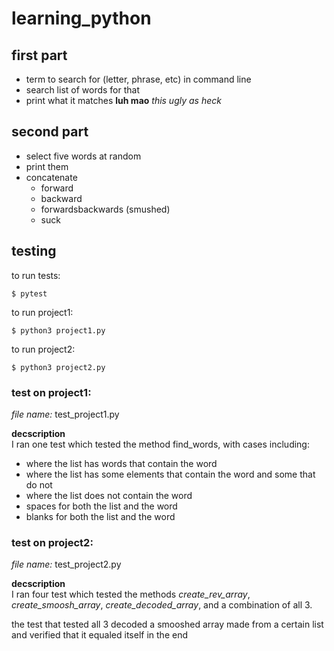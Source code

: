 # learning_python

## first part  

- term to search for (letter, phrase, etc) in command line
- search list of words for that
- print what it matches 
**luh mao** *this ugly as heck*

## second part  

- select five words at random  
- print them
- concatenate  
	- forward
	- backward
	- forwardsbackwards (smushed)
	- suck

## testing 

to run tests:  
```
$ pytest 
``` 
to run project1:  
```
$ python3 project1.py
``` 
to run project2:  
```
$ python3 project2.py
``` 
### test on project1:

*file name:* test_project1.py  

**decscription**   
I ran one test which tested the method find_words, with cases including:
- where the list has words that contain the word  
- where the list has some elements that contain the word and some that do not
- where the list does not contain the word
- spaces for both the list and the word
- blanks for both the list and the word

### test on project2:
*file name:* test_project2.py

**decscription**   
	I ran four test which tested the methods *create_rev_array*, *create_smoosh_array*, *create_decoded_array*, and a combination of all 3. 

the test that tested all 3 decoded a smooshed array made from a certain list and verified that it equaled itself in the end


 
